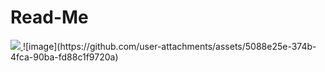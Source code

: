 # Read-Me
<a href="https://visitcount.itsvg.in">
  <img src="https://visitcount.itsvg.in/api?id=nurdanpehlivan&label=Profile%20Views&color=11&pretty=true" />
</a>
![image](https://github.com/user-attachments/assets/5088e25e-374b-4fca-90ba-fd88c1f9720a)
